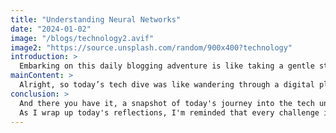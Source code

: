 ```yaml
---
title: "Understanding Neural Networks"
date: "2024-01-02"
image: "/blogs/technology2.avif"
image2: "https://source.unsplash.com/random/900x400?technology"
introduction: >
  Embarking on this daily blogging adventure is like taking a gentle stroll through the fascinating worlds of development and machine learning. My plan? Simple—share a bit of what I learn each day throughout the year. It's like having a cozy chat about tech, where we explore new things together and make sense of the ever-changing landscape. So, join me on this laid-back journey where we unwind daily with a bit of tech talk and a sprinkle of insights.
mainContent: >
  Alright, so today’s tech dive was like wandering through a digital playground. Imagine juggling with words that make machines go, 'Aha, I get it!' It’s a bit like chatting with your computer and teaching it the language of humans, which, let’s be honest, is both mind-boggling and cool. Now, let’s get real for a sec. There were moments of confusion—those head-scratching, 'Why is this not working?' kind of moments. And don’t even get me started on that sneaky imposter syndrome popping up. But, guess what? In the midst of those tech puzzles, there were these tiny victories. Like, nailing a tricky piece of code or making a program do a little happy dance. So, here’s to the coding rollercoaster, where every loop and turn is a chance to learn something new. Tomorrow’s adventure awaits, and who knows what kind of digital fun we'll uncover next!
conclusion: >
  And there you have it, a snapshot of today's journey into the tech universe.
  As I wrap up today's reflections, I'm reminded that every challenge is a chance to learn, and every line of code is a step forward. The tech adventure continues tomorrow, promising new puzzles to solve and more digital landscapes to explore. So, until then, here's to the beauty of coding quirks and the excitement of what's to come. Stay curious, stay coding!
---
```

